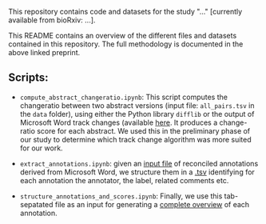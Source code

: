 This repository contains code and datasets for the study "..." [currently available from bioRxiv: ...].

This README contains an overview of the different files and datasets contained in this repository. The full methodology is documented in the above linked preprint.

## Scripts:

- `compute_abstract_changeratio.ipynb`: This script computes the changeratio between two abstract versions (input file: `all_pairs.tsv` in the `data` folder), using either the Python library `difflib` or the output of Microsoft Word track changes (available [here](data/msword_compared_abstracts.txt). It produces a change-ratio score for each abstract. We used this in the preliminary phase of our study to determine which track change algorithm was more suited for our work.

- `extract_annotations.ipynb`: given an [input file](outputs/reconciled_annotations.txt) of reconciled annotations derived from Microsoft Word, we structure them in a [.tsv](outputs/extracted_reconciled_annotations.tsv) identifying for each annotation the annotator, the label, related comments etc.

- `structure_annotations_and_scores.ipynb`: Finally, we use this tab-sepatated file as an input for generating a [complete overview](outputs/final_reconciled_annotations.csv) of each annotation. 
